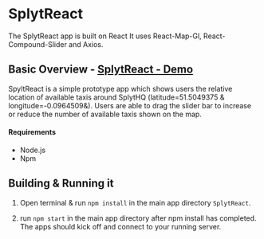 # SplytReact

The SplytReact app is built on React
It uses React-Map-Gl, React-Compound-Slider and Axios.

## Basic Overview - [SplytReact - Demo](http://splytreact.surge.sh/)

SpyltReact is a simple prototype app which shows users the relative location of available taxis around SplytHQ (latitude=51.5049375 & longitude=-0.0964509&).
Users are able to drag the slider bar to increase or reduce the number of available taxis shown on the map.

#### Requirements

- Node.js
- Npm

## Building & Running it

1. Open terminal & run `npm install` in the main app directory `SplytReact`.

2. run `npm start` in the main app directory after npm install has completed. The apps should kick off and connect to your running server.
